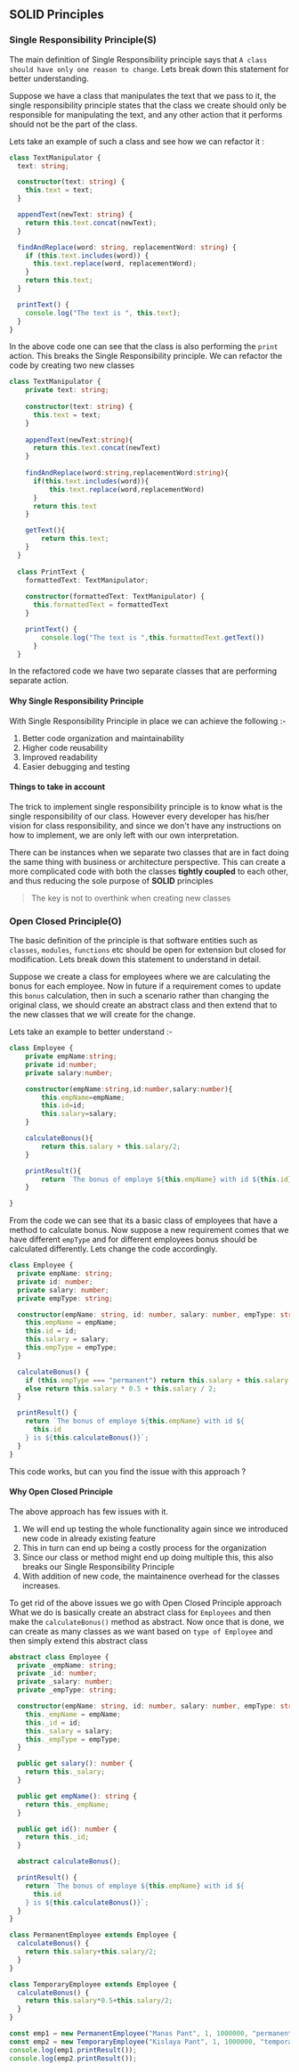 ## SOLID Principles


### Single Responsibility Principle(S)
The main definition of Single Responsibility principle says that `A class should have only one reason to change`. Lets break down this statement for better understanding.

Suppose we have a class that manipulates the text that we pass to it, the single responsibility principle states that the class we create should only be responsible for manipulating the text, and any other action that it performs should not be the part of the class.

Lets take an example of such a class and see how we can refactor it :

```ts
class TextManipulator {
  text: string;

  constructor(text: string) {
    this.text = text;
  }

  appendText(newText: string) {
    return this.text.concat(newText);
  }

  findAndReplace(word: string, replacementWord: string) {
    if (this.text.includes(word)) {
      this.text.replace(word, replacementWord);
    }
    return this.text;
  }

  printText() {
    console.log("The text is ", this.text);
  }
}
```

In the above code one can see that the class is also performing the `print` action. This breaks the Single Responsibility principle. We can refactor the code by creating two new classes

```ts
class TextManipulator {
    private text: string;
  
    constructor(text: string) {
      this.text = text;
    }
  
    appendText(newText:string){
      return this.text.concat(newText)
    }
    
    findAndReplace(word:string,replacementWord:string){
      if(this.text.includes(word)){
          this.text.replace(word,replacementWord)
      }
      return this.text
    }

    getText(){
        return this.text;
    }
  }
  
  class PrintText {
    formattedText: TextManipulator;
  
    constructor(formattedText: TextManipulator) {
      this.formattedText = formattedText
    }

    printText() {
        console.log("The text is ",this.formattedText.getText())
      }
  }
```

In the refactored code we have two separate classes that are performing separate action.

#### Why Single Responsibility Principle
With Single Responsibility Principle in place we can achieve the following :-
1. Better code organization and maintainability
2. Higher code reusability
3. Improved readability
4. Easier debugging and testing

#### Things to take in account
The trick to implement single responsibility principle is to know what is the single responsibility of our class. However every developer has his/her vision for class responsibility, and since we don't have any instructions on how to implement, we are only left with our own interpretation.

There can be instances when we separate two classes that are in fact doing the same thing with business or architecture perspective. This can create a more complicated code with both the classes **tightly coupled** to each other, and thus reducing the sole purpose of **SOLID** principles

> The key is not to overthink when creating new classes

### Open Closed Principle(O)
The basic definition of the principle is that software entities such as `classes`, `modules`, `functions` etc should be open for extension but closed for modification. Lets break down this statement to understand in detail.

Suppose we create a class for employees where we are calculating the bonus for each employee. Now in future if a requirement comes to update this `bonus` calculation, then in such a scenario rather than changing the original class, we should create an abstract class and then extend that to the new classes that we will create for the change.

Lets take an example to better understand :- 

```ts
class Employee {
    private empName:string;
    private id:number;
    private salary:number;

    constructor(empName:string,id:number,salary:number){
        this.empName=empName;
        this.id=id;
        this.salary=salary;
    }

    calculateBonus(){
        return this.salary + this.salary/2;
    }

    printResult(){
        return `The bonus of employe ${this.empName} with id ${this.id} is ${this.calculateBonus()}`
    }

}
```
From the code we can see that its a basic class of employees that have a method to calculate bonus. Now suppose a new requirement comes that we have different `empType` and for different employees bonus should be calculated differently. Lets change the code accordingly.

```ts
class Employee {
  private empName: string;
  private id: number;
  private salary: number;
  private empType: string;

  constructor(empName: string, id: number, salary: number, empType: string) {
    this.empName = empName;
    this.id = id;
    this.salary = salary;
    this.empType = empType;
  }

  calculateBonus() {
    if (this.empType === "permanent") return this.salary + this.salary / 2;
    else return this.salary * 0.5 + this.salary / 2;
  }

  printResult() {
    return `The bonus of employe ${this.empName} with id ${
      this.id
    } is ${this.calculateBonus()}`;
  }
}
```

This code works, but can you find the issue with this approach ?

#### Why Open Closed Principle
The above approach has few issues with it.
1. We will end up testing the whole functionality again since we introduced new code in already existing feature
2. This in turn can end up being a costly process for the organization
3. Since our class or method might end up doing multiple this, this also breaks our Single Responsibility Principle
4. With addition of new code, the maintainence overhead for the classes increases.

To get rid of the above issues we go with Open Closed Principle approach
What we do is basically create an abstract class for `Employees` and then make the `calculateBonus()` method as abstract. Now once that is done, we can create as many classes as we want based on `type of Employee` and then simply extend this abstract class 

```ts
abstract class Employee {
  private _empName: string;
  private _id: number;
  private _salary: number;
  private _empType: string;

  constructor(empName: string, id: number, salary: number, empType: string) {
    this._empName = empName;
    this._id = id;
    this._salary = salary;
    this._empType = empType;
  }

  public get salary(): number {
    return this._salary;
  }

  public get empName(): string {
    return this._empName;
  }

  public get id(): number {
    return this._id;
  }

  abstract calculateBonus();

  printResult() {
    return `The bonus of employe ${this.empName} with id ${
      this.id
    } is ${this.calculateBonus()}`;
  }
}

class PermanentEmployee extends Employee {
  calculateBonus() {
    return this.salary+this.salary/2;
  }
}

class TemporaryEmployee extends Employee {
  calculateBonus() {
    return this.salary*0.5+this.salary/2;
  }
}

const emp1 = new PermanentEmployee("Manas Pant", 1, 1000000, "permanent");
const emp2 = new TemporaryEmployee("Kislaya Pant", 1, 1000000, "temporary");
console.log(emp1.printResult());
console.log(emp2.printResult());

```